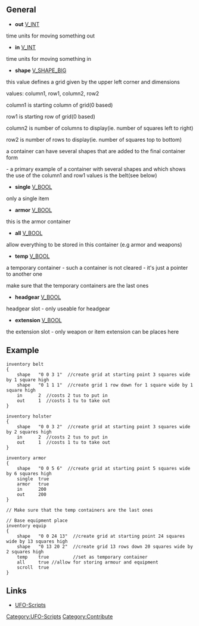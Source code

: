 ## General

- **out** [V_INT](V_INT "wikilink")


time units for moving something out

- **in** [V_INT](V_INT "wikilink")


time units for moving something in

- **shape** [V_SHAPE_BIG](V_SHAPE_BIG "wikilink")


this value defines a grid given by the upper left corner and dimensions

values: column1, row1, column2, row2

column1 is starting column of grid(0 based)

row1 is starting row of grid(0 based)

column2 is number of columns to display(ie. number of squares left to
right)

row2 is number of rows to display(ie. number of squares top to bottom)

a container can have several shapes that are added to the final
container form

\- a primary example of a container with several shapes and which shows
the use of the column1 and row1 values is the belt(see below)

- **single** [V_BOOL](V_BOOL "wikilink")


only a single item

- **armor** [V_BOOL](V_BOOL "wikilink")


this is the armor container

- **all** [V_BOOL](V_BOOL "wikilink")


allow everything to be stored in this container (e.g armor and weapons)

- **temp** [V_BOOL](V_BOOL "wikilink")


a temporary container - such a container is not cleared - it's just a
pointer to another one

make sure that the temporary containers are the last ones

- **headgear** [V_BOOL](V_BOOL "wikilink")


headgear slot - only useable for headgear

- **extension** [V_BOOL](V_BOOL "wikilink")


the extension slot - only weapon or item extension can be places here

## Example

    inventory belt
    {
        shape   "0 0 3 1"  //create grid at starting point 3 squares wide by 1 square high
        shape   "0 1 1 1"  //create grid 1 row down for 1 square wide by 1 square high
        in      2  //costs 2 tus to put in
        out     1  //costs 1 tu to take out
    }

    inventory holster
    {
        shape   "0 0 3 2"  //create grid at starting point 3 squares wide by 2 squares high
        in      2  //costs 2 tus to put in
        out     1  //costs 1 tu to take out
    }

    inventory armor
    {
        shape   "0 0 5 6"  //create grid at starting point 5 squares wide by 6 squares high
        single  true
        armor   true
        in      200
        out     200
    }

    // Make sure that the temp containers are the last ones

    // Base equipment place
    inventory equip
    {
        shape   "0 0 24 13"  //create grid at starting point 24 squares wide by 13 squares high
        shape   "0 13 20 2"  //create grid 13 rows down 20 squares wide by 2 squares high
        temp    true         //set as temporary container
        all     true //allow for storing armour and equipment
        scroll  true
    }

## Links

- [UFO-Scripts](UFO-Scripts "wikilink")

[Category:UFO-Scripts](Category:UFO-Scripts "wikilink")
[Category:Contribute](Category:Contribute "wikilink")